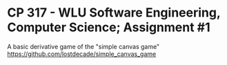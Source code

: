 CP 317 - WLU Software Engineering, Computer Science; Assignment #1
========

A basic derivative game of the "simple canvas game" https://github.com/lostdecade/simple_canvas_game
